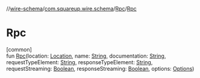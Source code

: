 //[wire-schema](../../../index.md)/[com.squareup.wire.schema](../index.md)/[Rpc](index.md)/[Rpc](-rpc.md)

# Rpc

[common]\
fun [Rpc](-rpc.md)(location: [Location](../-location/index.md), name: [String](https://kotlinlang.org/api/latest/jvm/stdlib/kotlin/-string/index.html), documentation: [String](https://kotlinlang.org/api/latest/jvm/stdlib/kotlin/-string/index.html), requestTypeElement: [String](https://kotlinlang.org/api/latest/jvm/stdlib/kotlin/-string/index.html), responseTypeElement: [String](https://kotlinlang.org/api/latest/jvm/stdlib/kotlin/-string/index.html), requestStreaming: [Boolean](https://kotlinlang.org/api/latest/jvm/stdlib/kotlin/-boolean/index.html), responseStreaming: [Boolean](https://kotlinlang.org/api/latest/jvm/stdlib/kotlin/-boolean/index.html), options: [Options](../-options/index.md))
